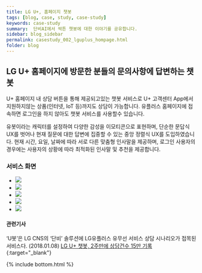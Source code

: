 ```yaml
---
title: LG U+, 홈페이지 챗봇
tags: [blog, case, study, case-study]
keywords: case-study
summary:  단비AI에서 싹튼 챗봇에 대한 이야기를 공유합니다.
sidebar: blog_sidebar
permalink: casestudy_002_lguplus_hompage.html
folder: blog
---
```



## LG U+ 홈페이지에 방문한 분들의 문의사항에 답변하는 챗봇
U+ 홈페이지 내 상담 버튼을 통해 제공되고있는 챗봇 서비스로 U+ 고객센터 App에서 지원하지않는 상품(인터넷, IoT 등)까지도 상담이 가능합니다. 유플러스 홈페이지에 접속하면 로그인을 하지 않아도 챗봇 서비스를 사용할수 있습니다.

유봇이라는 캐릭터를 설정하여 다양한 감성을 이모티콘으로 표현하며, 단순한 문답식 UX를 벗어나 현재 질문에 대한 답변에 집중할 수 있는 중앙 정렬식 UX를 도입하였습니다. 현재 시간, 요일, 날짜에 따라 서로 다른 맞춤형 인사말을 제공하며, 로그인 사용자의 경우에는 사용자의 상황에 따라 최적화된 인사말 및 추천을 제공합니다.



### 서비스 화면

<div class="danbee-slider-container">
    <div class="flexslider danbee-slider">
        <ul class="slides">
            <li>
            <img src="images/casestudy/case02_01.png" />
            </li>
            <li>
            <img src="images/casestudy/case02_02.png" />
            </li>
            <li>
            <img src="images/casestudy/case02_03.png" />
            </li>
            <li>
            <img src="images/casestudy/case02_04.png" />
            </li>
            <li>
            <img src="images/casestudy/case02_05.png" />
            </li>
        </ul>
    </div>
</div>


#### 관련기사 
‘U봇’은 LG CNS의 ‘단비’ 솔루션에 LG유플러스 유무선 서비스 상담 시나리오가 접목된 서비스다. (2018.01.08)
[LG U+ 챗봇, 2주만에 상담건수 15만 기록](http://www.zdnet.co.kr/news/news_view.asp?artice_id=20180108084939&lo=zv44){:target="_blank"}




{% include bottom.html %}